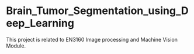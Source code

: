 # Brain_Tumor_Segmentation_using_Deep_Learning
This project is related to EN3160 Image processing and Machine Vision Module.
